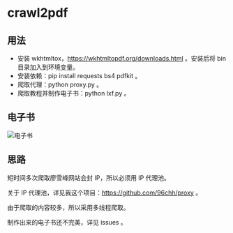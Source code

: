 # crawl2pdf

## 用法

- 安装 wkhtmltox，https://wkhtmltopdf.org/downloads.html 。安装后将 bin 目录加入到环境变量。
- 安装依赖：pip install requests bs4 pdfkit 。
- 爬取代理：python proxy.py 。
- 爬取教程并制作电子书：python lxf.py 。

## 电子书

![电子书](https://upload-images.jianshu.io/upload_images/5690299-fbef38d8cf5c32ed.png?imageMogr2/auto-orient/strip%7CimageView2/2/w/1240)

## 思路

短时间多次爬取廖雪峰网站会封 IP，所以必须用 IP 代理池。

关于 IP 代理池，详见我这个项目：https://github.com/96chh/proxy 。

由于爬取的内容较多，所以采用多线程爬取。

制作出来的电子书还不完美，详见 issues 。

